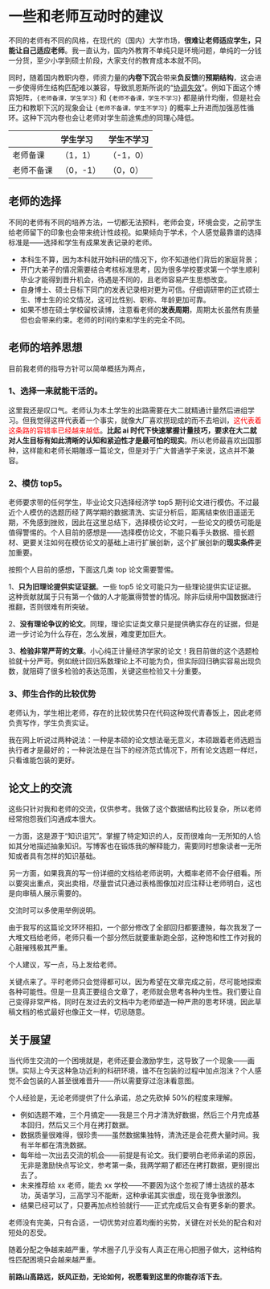 # 一些和老师互动时的建议


不同的老师有不同的风格，在现代的（国内）大学市场，**很难让老师适应学生，只能让自己适应老师**。我一直认为，国内外教育不单纯只是环境问题，单纯的一分钱一分货，至少小学到硕士阶段，大家支付的教育成本本就不同。

同时，随着国内教职内卷，师资力量的**内卷下沉**会带来**负反馈**的**预期结构**，这会进一步使得师生结构匹配难以兼容，导致凯恩斯所说的“[协调失效]( https://en.wikipedia.org/wiki/Coordination_failure_ (economics))”。例如下面这个博弈矩阵，`{老师备课，学生学习}` 和 `{老师不备课，学生不学习}` 都是纳什均衡，但是社会压力和教职下沉的现象会让 `{老师不备课，学生不学习}` 的概率上升进而加强恶性循环。这种下沉内卷也会让老师对学生前途焦虑的同理心降低。

|       | 学生学习   | 学生不学习  |
| :---- | :----- | :----- |
| 老师备课  | （1，1）  | （-1，0） |
| 老师不备课 | （0，-1） | （0，0）  |
## 老师的选择

不同的老师有不同的培养方法，一切都无法预料，老师会变，环境会变，之前学生给老师留下的印象也会带来统计性歧视。如果倾向于学术，个人感觉最靠谱的选择标准是——选择和学生有成果发表记录的老师。

- 本科生不算，因为本科就开始科研的情况下，你不知道他们背后的家庭背景；
- 开门大弟子的情况需要结合考核标准思考，因为很多学校要求第一个学生顺利毕业才能得到晋升机会，待遇是不同的，且老师容易产生思想改变。
- 自身博士、硕士目标下同门的发表记录相对更为可信。仔细调研带的正式硕士生、博士生的论文情况，这可比性别、职称、年龄更加可靠。
- 如果不想在硕士学校留校读博，注意看老师的**发表周期**，周期太长虽然有质量但也会带来约束。老师的时间约束和学生的完全不同。

## 老师的培养思想

目前我老师的指导方针可以简单概括为两点，

### 1、选择一来就能干活的。

这里我还是叹口气。老师认为本土学生的出路需要在大二就精通计量然后进组学习。但我觉得这样代表着一个事实，就像大厂喜欢捞现成的而不去培训，<font color="#ff0000">这代表着这条路的容错率已经越来越低</font>。**比起 ai 时代下快速掌握计量技巧，要求在大二就对人生目标有如此清晰的认知和紧迫性才是最可怕的现实**。所以老师最喜欢出国那种，这样能和老师长期雕琢一篇论文，但是对于广大普通学子来说，这点并不兼容。

### 2、模仿 top5。

老师要求带的任何学生，毕业论文只选择经济学 top5 期刊论文进行模仿。不过最近个人模仿的选题历经了两学期的数据清洗、实证分析后，距离结束依旧遥遥无期，不免感到挫败，因此在这里总结下，选择模仿论文时，一些论文的模仿可能是值得警惕的。个人目前的感想是——选择模仿论文，不能只看手头数据、擅长题材、更要关注如何在模仿论文的基础上进行扩展创新，这个扩展创新的**现实条件**更加重要。

按照个人目前的感想，下面这几类 top 论文需要警惕。

1、**只为旧理论提供实证证据**。一些 top5 论文可能只为一些理论提供实证证据。这种贡献就属于只有第一个做的人才能赢得赞誉的情况。除非后续用中国数据进行推翻，否则很难有所突破。

2、**没有理论争议的论文**。同理，理论实证类文章只是提供确实存在的证据，但是进一步讨论为什么存在，怎么发展，难度更加巨大。

3、**检验非常严苛的文章**。小心纯正计量经济学家的论文！我目前做的这个选题检验就十分严苛。例如统计回归系数理论上不可能为负，但实际回归确实容易出现负数，就阻碍了很多检验的表达范围，关键这些检验又十分重要。

### 3、师生合作的比较优势

老师认为，学生相比老师，存在的比较优势只在代码这种现代青春饭上，因此老师负责写作，学生负责实证。

我在网上听说过两种说法：一种是本硕的论文想法毫无意义，本硕跟着老师选题当执行者才是最好的；一种说法是在当下的经济范式情况下，所有论文选题一样烂，只看谁能包装的更好。

## 论文上的交流

这些只针对我和老师的交流，仅供参考。我做了这个数据结构比较复杂，所以老师经常抱怨我们沟通成本很大。

一方面，这是源于“知识诅咒”。掌握了特定知识的人，反而很难向一无所知的人恰如其分地描述抽象知识。写博客也在锻炼我的解释能力，需要同时想象读者一无所知或者具有怎样的知识基础。

另一方面，如果我真的写一份详细的文档给老师说明，大概率老师不会仔细看。所以要突出重点，突出卖相，尽量尝试只通过表格图像加对应注释让老师明白，这也是向审稿人展示需要的。

交流时可以多使用举例说明。

由于我写的这篇论文环环相扣，一个部分修改了全部回归都要遭殃，每次我发了一大堆文档给老师，老师只看一个部分然后就要重新跑全部，这种饱和性工作对我的心脏摧残极其严重。

个人建议，写一点，马上发给老师。

关键点来了。平时老师只会觉得都可以，因为希望在文章完成之前，尽可能地探索各种可能性。但是一旦真正要组合文章了，老师就会思考各种内生性。我们要让自己变得非常严格，同时在发过去的文档中为老师塑造一种严肃的思考环境，因此草稿文档的格式最好也像正文一样，切忌随意。

## 关于展望

当代师生交流的一个困境就是，老师还要会激励学生，这导致了一个现象——画饼。实际上今天这种急功近利的科研环境，谁不在包装的过程中加点泡沫？个人感觉不会包装的人甚至很难晋升——所以需要穿过泡沫看意图。

个人经验是，无论老师提供了什么承诺，总之先砍掉 50%的程度来理解。

- 例如选题不难，三个月搞定——我是三个月才清洗好数据，然后三个月完成基本回归，然后又三个月在拷打数据。
- 数据质量很难得，很珍贵——虽然数据集独特，清洗还是会花费大量时间。我有半年都在清洗数据。
- 每年给一次出去交流的机会——前提是有论文。我们要明白老师承诺的原因，无非是激励快点写论文，参考第一条，我两学期了都还在拷打数据，更别提出去了。
- 未来推荐给 xx 老师，能去 xx 学校——不要因为这个忽视了博士选拔的基本功，英语学习，三高学习不能断，这种承诺其实很虚，现在竞争很激烈。
- 结果已经可以了，只要再加点检验就行——正式完成后又会有更多新的要求。

老师没有完美，只有合适，一切优势对应着均衡的劣势，关键在对长处的配合和对短处的忍受。

随着分配之争越来越严重，学术圈子几乎没有人真正在用心把圈子做大，这种结构性匹配困境只会越来越严重。

**前路山高路远，妖风正劲，无论如何，祝愿看到这里的你能存活下去**。







